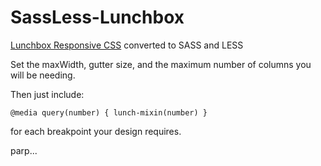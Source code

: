 SassLess-Lunchbox
=================

[Lunchbox Responsive CSS](https://github.com/samburgers/Lunchbox-CSS) converted to SASS and LESS

Set the maxWidth, gutter size, and the maximum number of columns you will be needing.

Then just include:

    @media query(number) { lunch-mixin(number) } 
    
for each breakpoint your design requires.

parp...
